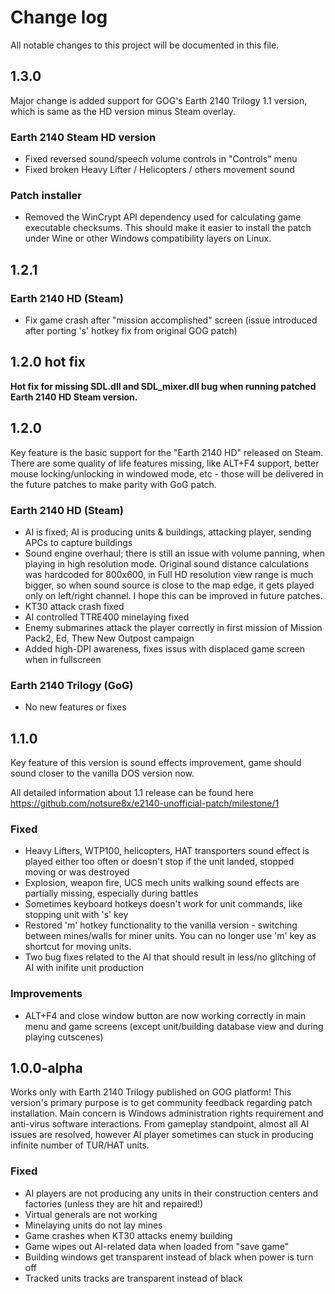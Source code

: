 # Change log

All notable changes to this project will be documented in this file.

## 1.3.0

Major change is added support for GOG's Earth 2140 Trilogy 1.1 version, which is same as the HD version minus Steam overlay. 

### Earth 2140 Steam HD version
- Fixed reversed sound/speech volume controls in "Controls" menu
- Fixed broken Heavy Lifter / Helicopters / others movement sound

### Patch installer 
- Removed the WinCrypt API dependency used for calculating game executable checksums. This should make it easier to install the patch under Wine or other Windows compatibility layers on Linux.


## 1.2.1

### Earth 2140 HD (Steam)
- Fix game crash after "mission accomplished" screen (issue introduced after porting 's' hotkey fix from original GOG patch)

## 1.2.0 hot fix

**Hot fix for missing SDL.dll and SDL_mixer.dll bug when running patched Earth 2140 HD Steam version.**

## 1.2.0

Key feature is the basic support for the "Earth 2140 HD" released on Steam. There are some quality of life features missing, like ALT+F4 support, better mouse locking/unlocking in windowed mode, etc - those will be delivered in the future patches to make parity with GoG patch.

### Earth 2140 HD (Steam)
- AI is fixed; AI is producing units & buildings, attacking player, sending APCs to capture buildings
- Sound engine overhaul; there is still an issue with volume panning, when playing in high resolution mode. Original sound distance calculations was hardcoded for 800x600,  in Full HD resolution view range is much bigger, so when sound source is close to the map edge, it gets played only on left/right channel. I hope this can be improved in future patches.
- KT30 attack crash fixed
- AI controlled TTRE400 minelaying fixed
- Enemy submarines attack the player correctly in first mission of Mission Pack2, Ed, Thew New Outpost campaign
- Added high-DPI awareness, fixes issus with displaced game screen when in fullscreen

### Earth 2140 Trilogy (GoG)
- No new features or fixes

## 1.1.0

Key feature of this version is sound effects improvement, game should sound closer to the vanilla DOS version now. 

All detailed information about 1.1 release can be found here https://github.com/notsure8x/e2140-unofficial-patch/milestone/1

### Fixed
- Heavy Lifters, WTP100, helicopters, HAT transporters sound effect is played either too often or doesn't stop if the unit landed, stopped moving or was destroyed
- Explosion, weapon fire, UCS mech units walking sound effects are partially missing, especially during battles
- Sometimes keyboard hotkeys doesn't work for unit commands, like stopping unit with 's' key
- Restored 'm' hotkey functionality to the vanilla version - switching between mines/walls for miner units. You can no longer use 'm' key as shortcut for moving units.
- Two bug fixes related to the AI that should result in less/no glitching of AI with inifite unit production

### Improvements
- ALT+F4 and close window button are now working correctly in main menu and game screens (except unit/building database view and during playing cutscenes)

## 1.0.0-alpha

Works only with Earth 2140 Trilogy published on GOG platform!
This version's primary purpose is to get community feedback regarding patch installation. Main concern is Windows administration rights requirement and anti-virus software interactions. From gameplay standpoint, almost all AI issues are resolved, however AI player sometimes can stuck in producing infinite number of TUR/HAT units.

### Fixed
- AI players are not producing any units in their construction centers and factories (unless they are hit and repaired!)
- Virtual generals are not working
- Minelaying units do not lay mines
- Game crashes when KT30 attacks enemy building
- Game wipes out AI-related data when loaded from "save game"
- Building windows get transparent instead of black when power is turn off
- Tracked units tracks are transparent instead of black